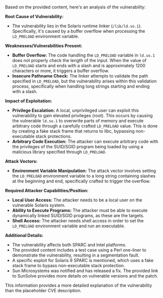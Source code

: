 Based on the provided content, here's an analysis of the vulnerability:

**Root Cause of Vulnerability:**

*   The vulnerability lies in the Solaris runtime linker (`/lib/ld.so.1`). Specifically, it's caused by a buffer overflow when processing the `LD_PRELOAD` environment variable.

**Weaknesses/Vulnerabilities Present:**

*   **Buffer Overflow:** The code handling the `LD_PRELOAD` variable in `ld.so.1` does not properly check the length of the input. When the value of `LD_PRELOAD` starts and ends with a slash and is approximately 1200 characters or more, it triggers a buffer overflow.
*   **Insecure Pathname Check:** The linker attempts to validate the path specified in `LD_PRELOAD`, but the vulnerability arises within this validation process, specifically when handling long strings starting and ending with a slash.

**Impact of Exploitation:**

*   **Privilege Escalation:** A local, unprivileged user can exploit this vulnerability to gain elevated privileges (root). This occurs by causing the vulnerable `ld.so.1` to overwrite parts of memory and execute arbitrary code through a carefully crafted `LD_PRELOAD` value. This is done by creating a fake stack frame that returns to libc, bypassing non-executable stack protections.
*   **Arbitrary Code Execution:** The attacker can execute arbitrary code with the privileges of the SUID/SGID program being loaded by using a malicious library specified through `LD_PRELOAD`.

**Attack Vectors:**

*   **Environment Variable Manipulation:** The attack vector involves setting the `LD_PRELOAD` environment variable to a long string containing slashes at the beginning and end, specifically crafted to trigger the overflow.

**Required Attacker Capabilities/Position:**

*   **Local User Access:** The attacker needs to be a local user on the vulnerable Solaris system.
*   **Ability to Execute Programs:** The attacker must be able to execute dynamically linked SUID/SGID programs, as these are the targets.
*   **Shell Access:** The attacker needs shell access in order to set the `LD_PRELOAD` environment variable and run an executable.

**Additional Details:**

*   The vulnerability affects both SPARC and Intel platforms.
*   The provided content includes a test case using a Perl one-liner to demonstrate the vulnerability, resulting in a segmentation fault.
*   A specific exploit for Solaris 9 SPARC is mentioned, which uses a fake stack frame to bypass non-executable stack protection.
*   Sun Microsystems was notified and has released a fix. The provided link to SunSolve provides more details on vulnerable versions and the patch.

This information provides a more detailed explanation of the vulnerability than the placeholder CVE description.